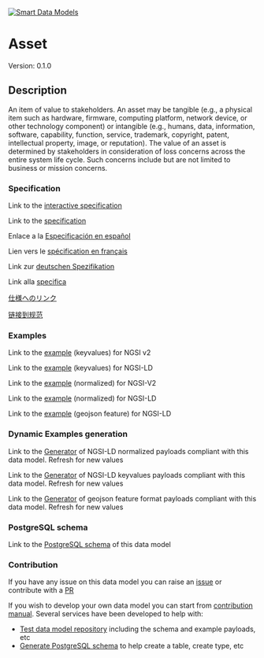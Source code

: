 [![Smart Data Models](https://smartdatamodels.org/wp-content/uploads/2022/01/SmartDataModels_logo.png "Logo")](https://smartdatamodels.org)
# Asset
Version: 0.1.0

## Description 

An item of value to stakeholders. An asset may be tangible (e.g., a physical item such as hardware, firmware, computing platform, network device, or other technology component) or intangible (e.g., humans, data, information, software, capability, function, service, trademark, copyright, patent, intellectual property, image, or reputation). The value of an asset is determined by stakeholders in consideration of loss concerns across the entire system life cycle. Such concerns include but are not limited to business or mission concerns.
### Specification

Link to the [interactive specification](https://swagger.lab.fiware.org/?url=https://smart-data-models.github.io/dataModel.RiskManagement/Asset/swagger.yaml)

Link to the [specification](https://github.com/smart-data-models/dataModel.RiskManagement/blob/master/Asset/doc/spec.md)

Enlace a la [Especificación en español](https://github.com/smart-data-models/dataModel.RiskManagement/blob/master/Asset/doc/spec_ES.md)

Lien vers le [spécification en français](https://github.com/smart-data-models/dataModel.RiskManagement/blob/master/Asset/doc/spec_FR.md)

Link zur [deutschen Spezifikation](https://github.com/smart-data-models/dataModel.RiskManagement/blob/master/Asset/doc/spec_DE.md)

Link alla [specifica](https://github.com/smart-data-models/dataModel.RiskManagement/blob/master/Asset/doc/spec_IT.md)

[仕様へのリンク](https://github.com/smart-data-models/dataModel.RiskManagement/blob/master/Asset/doc/spec_JA.md)

[链接到规范](https://github.com/smart-data-models/dataModel.RiskManagement/blob/master/Asset/doc/spec_ZH.md)
### Examples

Link to the [example](https://smart-data-models.github.io/dataModel.RiskManagement/Asset/examples/example.json) (keyvalues) for NGSI v2

Link to the [example](https://smart-data-models.github.io/dataModel.RiskManagement/Asset/examples/example.jsonld) (keyvalues) for NGSI-LD

Link to the [example](https://smart-data-models.github.io/dataModel.RiskManagement/Asset/examples/example-normalized.json) (normalized) for NGSI-V2

Link to the [example](https://smart-data-models.github.io/dataModel.RiskManagement/Asset/examples/example-normalized.jsonld) (normalized) for NGSI-LD

Link to the [example](https://smart-data-models.github.io/dataModel.RiskManagement/Asset/examples/example-geojsonfeature.json) (geojson feature) for NGSI-LD
### Dynamic Examples generation

Link to the [Generator](https://smartdatamodels.org/extra/ngsi-ld_generator.php?schemaUrl=https://raw.githubusercontent.com/smart-data-models/dataModel.RiskManagement/master/Asset/schema.json&email=info@smartdatamodels.org) of NGSI-LD normalized payloads compliant with this data model. Refresh for new values

Link to the [Generator](https://smartdatamodels.org/extra/ngsi-ld_generator_keyvalues.php?schemaUrl=https://raw.githubusercontent.com/smart-data-models/dataModel.RiskManagement/master/Asset/schema.json&email=info@smartdatamodels.org) of NGSI-LD keyvalues payloads compliant with this data model. Refresh for new values

Link to the [Generator](https://smartdatamodels.org/extra/geojson_features_generator.php?schemaUrl=https://raw.githubusercontent.com/smart-data-models/dataModel.RiskManagement/master/Asset/schema.json&email=info@smartdatamodels.org) of geojson feature format payloads compliant with this data model. Refresh for new values
### PostgreSQL schema

Link to the [PostgreSQL schema](https://smart-data-models.github.io/dataModel.RiskManagement/Asset/schema.sql) of this data model
### Contribution

 If you have any issue on this data model you can raise an [issue](https://github.com/smart-data-models/dataModel.RiskManagement/issues)  or contribute with a [PR](https://github.com/smart-data-models/dataModel.RiskManagement/pulls)

 If you wish to develop your own data model you can start from [contribution manual](https://bit.ly/contribution_manual). Several services have been developed to help with: 
 - [Test data model repository](https://smartdatamodels.org/index.php/data-models-contribution-api/) including the schema and example payloads, etc
 - [Generate PostgreSQL schema](https://smartdatamodels.org/index.php/sql-service/) to help create a table, create type, etc